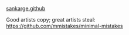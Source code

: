 [sankarge.github](https://sankarge.github.io/)

Good artists copy; great artists steal: https://github.com/mmistakes/minimal-mistakes